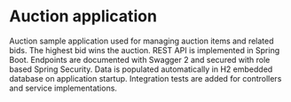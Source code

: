 # Auction application

Auction sample application used for managing auction items and related bids. The highest bid wins the auction. REST API is implemented in Spring Boot. Endpoints are documented with Swagger 2 and secured with role based Spring Security. Data is populated automatically in H2 embedded database on application startup. Integration tests are added for controllers and service implementations.
